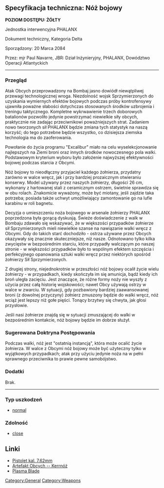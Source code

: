 ## Specyfikacja techniczna: Nóż bojowy

**POZIOM DOSTĘPU: ŻÓŁTY**

Jednostka interwencyjna PHALANX

Dokument techniczny, Kategoria Delta

Sporządzony: 20 Marca 2084

Przez: mjr Paul Navarre, JBR: Dział Inżynieryjny, PHALANX, Dowództwo
Operacji Atlantyckich

------------------------------------------------------------------------

### Przegląd

Atak Obcych przeprowadzony na Bombaj jasno dowiódł niewątpliwej przewagi
technologicznej wroga. Niezdolność wojsk Sprzymierzonych do uzyskania
wymiernych efektów bojowych podczas próby kontrofensywy ujawniła poważne
słabości dotychczas stosowanych środków uzbrojenia i treningu
taktycznego. Kompletne wykrwawienie trzech doborowych batalionów
pozwoliło jedynie powstrzymać niewielkie siły obcych, praktycznie nie
zadając przeciwnikowi poważniejszych strat. Zadaniem nowo tworzonych sił
PHALANX będzie zmiana tych statystyk na naszą korzyść; do tego potrzebne
będzie wszystko, co dzisiejsza ziemska technologia ma do zaoferowania.

Powołanie do życia programu "Excalibur" miało na celu wyselekcjonowanie
najlepszych na Ziemi broni oraz innych środków nowoczesnego pola walki.
Podstawowym kryterium wyboru było założenie najwyższej efektywności
bojowej podczas starcia z Obcymi.

Nóż bojowy to nieodłączny przyjaciel każdego żołnierza, przydatny
zarówno w walce wręcz, jak i przy bardziej prozaicznym otwieraniu
konserwy. Model używany przez naszych żołnierzy, długości 26 cm,
wykonany z hartowanej stali z ceramicznym ostrzem, świetnie sprawdza się
w obu rolach. Znakomicie wyważony, może być miotany, jeśli zajdzie taka
potrzeba; posiada także uchwyt umożliwiający zamontowanie go na lufie
karabinu w roli bagnetu.

Decyzja o umieszczeniu noża bojowego w arsenale żołnierzy PHALANX
poprzedzona była gorącą dyskusją. Świeże doświadczenie z walk w Bombaju
zdawało się wskazywać, że w większości przypadków żołnierze sił
Sprzymierzonych mieli niewielkie szanse na nawiązanie walki wręcz z
Obcymi. Gdy do takich starć dochodziło - ostrza używane przez Obcych
okazywały się znacznie skuteczniejsze, niż nasze. Odnotowano tylko kilka
zwycięstw w bezpośrednim starciu, które przypadły walczącym po naszej
stronie - w większości przypadków było to wspólnym efektem szczęścia i
perfekcyjnego opanowania sztuki walki wręcz przez niektórych spośród
żołnierzy Sił Sprzymierzonych.

Z drugiej strony, niejednokrotnie w przeszłości nóż bojowy ocalił życie
wielu żołnierzy - w przypadkach, kiedy skończyła im się amunicja, bądź
kiedy ich broń uległa zacięciu. Jest znaczące, że różne formy noży nie
wyszły z użycia przez całą historię wojskowości; nawet Obcy używają
ostrzy w walce w zwarciu. W sytuacji, gdy pozbawiony bardziej
zaawansowanej broni (z dowolnej przyczyny) żołnierz zmuszony będzie do
walki wręcz, nóż wciąż jest lepszy niż gołe pięści. Tonący brzytwy się
chwyta, jak głosi przysłowie.

Jeśli nasi żołnierze znajdą się w sytuacji zmuszającej do walki w
bezpośrednim kontakcie, nóż bojowy będzie im dobrze służył.

### Sugerowana Doktryna Postępowania

Podczas walki, nóż jest "ostatnią instancją", która może ocalić życie
żołnierza. W walce z Obcymi nóż bojowy może być użyteczny tylko w
wyjątkowych przypadkach; atak przy użyciu jedynie noża na w pełni
sprawnego przeciwnika to prawie pewne samobójstwo.

### Dodatki

Brak.

------------------------------------------------------------------------

### Typ uszkodzeń

- [normal](Damage/normal "wikilink")

### Zdolność

- [close](Skills/close "wikilink")

## Linki

- [Pistolet kal.
  7.62mm](Ekwipunek/Broń_dodatkowa/Pistolet_kal._7.62mm "wikilink")
- [Artefakt Obcych --
  Kerrnóż](Ekwipunek/Broń_dodatkowa/Kerrnóż "wikilink")
- [Plasma Blade](Equipment/Secondary_Weapons/Plasma_Blade "wikilink")

[Category:General](Category:General "wikilink")
[Category:Weapons](Category:Weapons "wikilink")